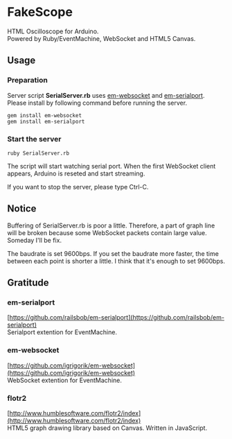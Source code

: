 FakeScope
======================
HTML Oscilloscope for Arduino.  
Powered by Ruby/EventMachine, WebSocket and HTML5 Canvas.

Usage
----------------------
### Preparation
Server script **SerialServer.rb** uses [em-websocket](https://github.com/igrigorik/em-websocket) and [em-serialport](https://github.com/railsbob/em-serialport).  
Please install by following command before running the server.

	gem install em-websocket  
	gem install em-serialport

### Start the server
	ruby SerialServer.rb

The script will start watching serial port. When the first WebSocket client appears, Arduino is reseted and start streaming.

If you want to stop the server, please type Ctrl-C.

Notice
---------------------
Buffering of SerialServer.rb is poor a little. Therefore, a part of graph line will be broken because some WebSocket packets contain large value. Someday I'll be fix.

The baudrate is set 9600bps. If you set the baudrate more faster, the time between each point is shorter a little. I think that it's enough to set 9600bps.

Gratitude
---------------------
### em-serialport
[https://github.com/railsbob/em-serialport](https://github.com/railsbob/em-serialport)  
Serialport extention for EventMachine.
### em-websocket
[https://github.com/igrigorik/em-websocket](https://github.com/igrigorik/em-websocket)  
WebSocket extention for EventMachine.
### flotr2
[http://www.humblesoftware.com/flotr2/index](http://www.humblesoftware.com/flotr2/index)  
HTML5 graph drawing library based on Canvas. Written in JavaScript.
